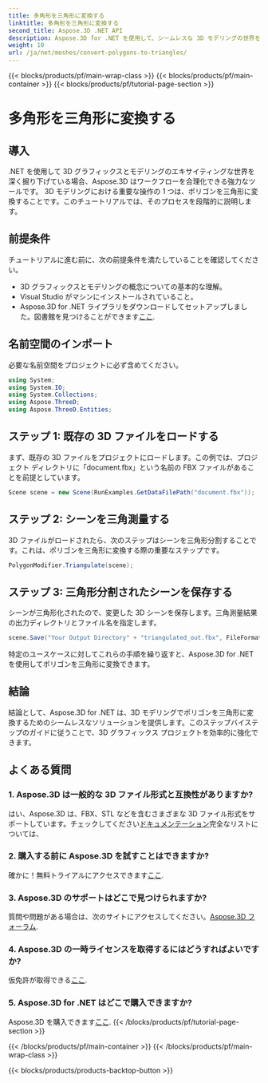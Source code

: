 ```yaml
---
title: 多角形を三角形に変換する
linktitle: 多角形を三角形に変換する
second_title: Aspose.3D .NET API
description: Aspose.3D for .NET を使用して、シームレスな 3D モデリングの世界を探索してください。ステップバイステップのガイドを使用して、多角形を三角形に簡単に変換します。今すぐ無料トライアルをダウンロードしてください!
weight: 10
url: /ja/net/meshes/convert-polygons-to-triangles/
---
```


{{< blocks/products/pf/main-wrap-class >}}
{{< blocks/products/pf/main-container >}}
{{< blocks/products/pf/tutorial-page-section >}}

# 多角形を三角形に変換する

## 導入
.NET を使用して 3D グラフィックスとモデリングのエキサイティングな世界を深く掘り下げている場合、Aspose.3D はワークフローを合理化できる強力なツールです。 3D モデリングにおける重要な操作の 1 つは、ポリゴンを三角形に変換することです。このチュートリアルでは、そのプロセスを段階的に説明します。
## 前提条件
チュートリアルに進む前に、次の前提条件を満たしていることを確認してください。
- 3D グラフィックスとモデリングの概念についての基本的な理解。
- Visual Studio がマシンにインストールされていること。
-  Aspose.3D for .NET ライブラリをダウンロードしてセットアップしました。図書館を見つけることができます[ここ](https://releases.aspose.com/3d/net/).
## 名前空間のインポート
必要な名前空間をプロジェクトに必ず含めてください。
```csharp
using System;
using System.IO;
using System.Collections;
using Aspose.ThreeD;
using Aspose.ThreeD.Entities;
```
## ステップ 1: 既存の 3D ファイルをロードする
まず、既存の 3D ファイルをプロジェクトにロードします。この例では、プロジェクト ディレクトリに「document.fbx」という名前の FBX ファイルがあることを前提としています。
```csharp
Scene scene = new Scene(RunExamples.GetDataFilePath("document.fbx"));
```
## ステップ 2: シーンを三角測量する
3D ファイルがロードされたら、次のステップはシーンを三角形分割することです。これは、ポリゴンを三角形に変換する際の重要なステップです。
```csharp
PolygonModifier.Triangulate(scene);
```
## ステップ 3: 三角形分割されたシーンを保存する
シーンが三角形化されたので、変更した 3D シーンを保存します。三角測量結果の出力ディレクトリとファイル名を指定します。
```csharp
scene.Save("Your Output Directory" + "triangulated_out.fbx", FileFormat.FBX7400ASCII);
```
特定のユースケースに対してこれらの手順を繰り返すと、Aspose.3D for .NET を使用してポリゴンを三角形に変換できます。
## 結論
結論として、Aspose.3D for .NET は、3D モデリングでポリゴンを三角形に変換するためのシームレスなソリューションを提供します。このステップバイステップのガイドに従うことで、3D グラフィックス プロジェクトを効率的に強化できます。
## よくある質問
### 1. Aspose.3D は一般的な 3D ファイル形式と互換性がありますか?
はい、Aspose.3D は、FBX、STL などを含むさまざまな 3D ファイル形式をサポートしています。チェックしてください[ドキュメンテーション](https://reference.aspose.com/3d/net/)完全なリストについては、
### 2. 購入する前に Aspose.3D を試すことはできますか?
確かに！無料トライアルにアクセスできます[ここ](https://releases.aspose.com/).
### 3. Aspose.3D のサポートはどこで見つけられますか?
質問や問題がある場合は、次のサイトにアクセスしてください。[Aspose.3D フォーラム](https://forum.aspose.com/c/3d/18).
### 4. Aspose.3D の一時ライセンスを取得するにはどうすればよいですか?
仮免許が取得できる[ここ](https://purchase.aspose.com/temporary-license/).
### 5. Aspose.3D for .NET はどこで購入できますか?
 Aspose.3D を購入できます[ここ](https://purchase.aspose.com/buy).
{{< /blocks/products/pf/tutorial-page-section >}}

{{< /blocks/products/pf/main-container >}}
{{< /blocks/products/pf/main-wrap-class >}}

{{< blocks/products/products-backtop-button >}}
